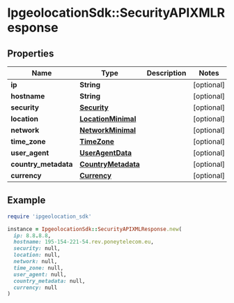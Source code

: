 # IpgeolocationSdk::SecurityAPIXMLResponse

## Properties

| Name | Type | Description | Notes |
| ---- | ---- | ----------- | ----- |
| **ip** | **String** |  | [optional] |
| **hostname** | **String** |  | [optional] |
| **security** | [**Security**](Security.md) |  | [optional] |
| **location** | [**LocationMinimal**](LocationMinimal.md) |  | [optional] |
| **network** | [**NetworkMinimal**](NetworkMinimal.md) |  | [optional] |
| **time_zone** | [**TimeZone**](TimeZone.md) |  | [optional] |
| **user_agent** | [**UserAgentData**](UserAgentData.md) |  | [optional] |
| **country_metadata** | [**CountryMetadata**](CountryMetadata.md) |  | [optional] |
| **currency** | [**Currency**](Currency.md) |  | [optional] |

## Example

```ruby
require 'ipgeolocation_sdk'

instance = IpgeolocationSdk::SecurityAPIXMLResponse.new(
  ip: 8.8.8.8,
  hostname: 195-154-221-54.rev.poneytelecom.eu,
  security: null,
  location: null,
  network: null,
  time_zone: null,
  user_agent: null,
  country_metadata: null,
  currency: null
)
```

